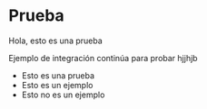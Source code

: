 # Prueba

Hola, esto es una prueba

Ejemplo de integración continúa para probar hjjhjb

* Esto es una prueba
* Esto es un ejemplo
* Esto no es un ejemplo

